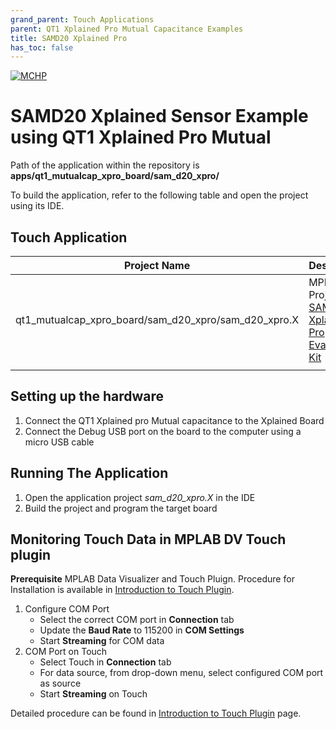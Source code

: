 ```yaml
---
grand_parent: Touch Applications
parent: QT1 Xplained Pro Mutual Capacitance Examples
title: SAMD20 Xplained Pro
has_toc: false
---
```

[![MCHP](https://www.microchip.com/ResourcePackages/Microchip/assets/dist/images/logo.png)](https://www.microchip.com)

#  SAMD20 Xplained Sensor Example using QT1 Xplained Pro Mutual 

Path of the application within the repository is **apps/qt1_mutualcap_xpro_board/sam_d20_xpro/**

To build the application, refer to the following table and open the project using its IDE.

## Touch Application

| Project Name      | Description                                    |
| ----------------- | ---------------------------------------------- |
| qt1_mutualcap_xpro_board/sam_d20_xpro/sam_d20_xpro.X    | MPLABX Project for [SAM D20 Xplained Pro Evaluation Kit](https://www.microchip.com/DevelopmentTools/ProductDetails/PartNo/ATSAMD20-XPRO)|
|||

## Setting up the hardware
1. Connect the QT1 Xplained pro Mutual capacitance to the Xplained Board
2. Connect the Debug USB port on the board to the computer using a micro USB cable

## Running The Application
1. Open the application project *sam_d20_xpro.X* in the IDE
2. Build the project and program the target board

## Monitoring Touch Data in MPLAB DV Touch plugin
**Prerequisite**
MPLAB Data Visualizer and Touch Pluign. Procedure for Installation is available in [Introduction to Touch Plugin](https://microchipdeveloper.com/touch:introduction-to-touch-plugin).

1. Configure COM Port
    -    Select the correct COM port in **Connection** tab
    -    Update the **Baud Rate** to 115200 in **COM Settings**
    -    Start **Streaming** for COM data
2. COM Port on Touch
    - Select Touch in **Connection** tab
    - For data source, from drop-down menu, select configured COM port as source
    - Start **Streaming** on Touch

Detailed procedure can be found in [Introduction to Touch Plugin](https://microchipdeveloper.com/touch:introduction-to-touch-plugin) page.
